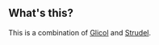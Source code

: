 ## What's this?

This is a combination of [Glicol](https://glicol.org) and [Strudel](https://strudel.tidalcycles.org/tutorial/).